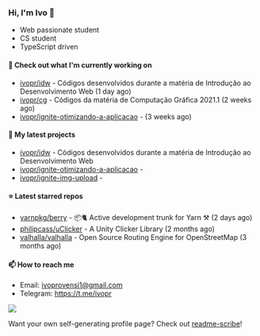 ### Hi, I'm Ivo 👋

* Web passionate student
* CS student
* TypeScript driven

#### 👷 Check out what I'm currently working on

- [ivopr/idw](https://github.com/ivopr/idw) - Códigos desenvolvidos durante a matéria de Introdução ao Desenvolvimento Web (1 day ago)
- [ivopr/cg](https://github.com/ivopr/cg) - Códigos da matéria de Computação Gráfica 2021.1 (2 weeks ago)
- [ivopr/ignite-otimizando-a-aplicacao](https://github.com/ivopr/ignite-otimizando-a-aplicacao) -  (3 weeks ago)

#### 🌱 My latest projects

- [ivopr/idw](https://github.com/ivopr/idw) - Códigos desenvolvidos durante a matéria de Introdução ao Desenvolvimento Web
- [ivopr/ignite-otimizando-a-aplicacao](https://github.com/ivopr/ignite-otimizando-a-aplicacao) - 
- [ivopr/ignite-img-upload](https://github.com/ivopr/ignite-img-upload) - 

#### ⭐️ Latest starred repos

- [yarnpkg/berry](https://github.com/yarnpkg/berry) - 📦🐈 Active development trunk for Yarn ⚒ (2 days ago)
- [philipcass/uClicker](https://github.com/philipcass/uClicker) - A Unity Clicker Library (2 months ago)
- [valhalla/valhalla](https://github.com/valhalla/valhalla) - Open Source Routing Engine for OpenStreetMap (3 months ago)

#### 📫 How to reach me

- Email: [ivoprovensi1@gmail.com](mailto://ivoprovensi1@gmail.com)
- Telegram: https://t.me/ivopr

![](https://github-readme-stats.vercel.app/api/top-langs/?username=ivopr&layout=compact&theme=react)

Want your own self-generating profile page? Check out [readme-scribe](https://github.com/muesli/readme-scribe)!
